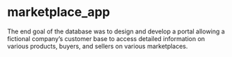 # marketplace_app
 The end goal of the database was to design and develop a portal allowing a fictional company’s customer base to access detailed information on various products, buyers, and sellers on various marketplaces.
